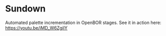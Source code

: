 # Sundown
Automated palette incrementation in OpenBOR stages. See it in action here: https://youtu.be/iMD_W6ZgiIY
